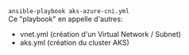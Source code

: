 ```ansible-playbook aks-azure-cni.yml```<br/>
Ce "playbook" en appelle d'autres:<br/>
- vnet.yml (création d'un Virtual Network / Subnet)
- aks.yml (création du cluster AKS)
